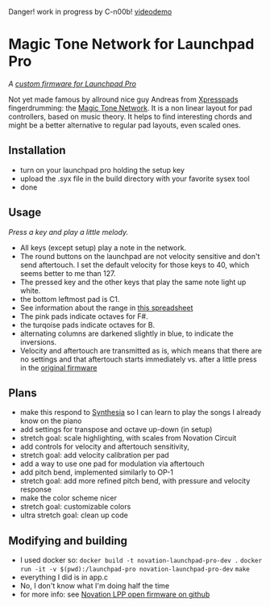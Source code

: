 Danger! work in progress by C-n00b! [videodemo](http://youtu.be/XRD8osan3gw)

# Magic Tone Network for Launchpad Pro
*A [custom firmware for Launchpad Pro](https://github.com/dvhdr/launchpad-pro)*

Not yet made famous by allround nice guy Andreas from [Xpresspads](http://xpresspads.com/) fingerdrumming: the [Magic Tone Network](http://www.xpresspads.com/tag/magic-tone-network/). It is a non linear layout for pad controllers, based on music theory. It helps to find interesting chords and might be a better alternative to regular pad layouts, even scaled ones.

## Installation
* turn on your launchpad pro holding the setup key
* upload the .syx file in the build directory with your favorite sysex tool
* done

## Usage
*Press a key and play a little melody.*
* All keys (except setup) play a note in the network.
* The round buttons on the launchpad are not velocity sensitive and don't send aftertouch. I set the default velocity for those keys to 40, which seems better to me than 127. 
* The pressed key and the other keys that play the same note light up white.
* the bottom leftmost pad is C1.
* See information about the range in [this spreadsheet](https://docs.google.com/spreadsheets/d/e/2PACX-1vT2yyNmcxbW1oj1S9KBUE1fmY2ACqy414S8aB-S-v0M3DpBvpG-V4ByjrNyFdDpDgFWv8H7D7-QWCiU/pubhtml)
* The pink pads indicate octaves for F#.
* the turqoise pads indicate octaves for B.
* alternating columns are darkened slightly in blue, to indicate the inversions.
* Velocity and aftertouch are transmitted as is, which means that there are no settings and that aftertouch starts immediately vs. after a little press in the [original firmware](https://github.com/dvhdr/launchpad-pro)

## Plans
* make this respond to [Synthesia](http://synthesiagame.com/) so I can learn to play the songs I already know on the piano
* add settings for transpose and octave up-down (in setup)
* stretch goal: scale highlighting, with scales from Novation Circuit
* add controls for velocity and aftertouch sensitivity, 
* stretch goal: add velocity calibration per pad
* add a way to use one pad for modulation via aftertouch
* add pitch bend, implemented similarly to OP-1
* stretch goal: add more refined pitch bend, with pressure and velocity response
* make the color scheme nicer
* stretch goal: customizable colors
* ultra stretch goal: clean up code

## Modifying and building
* I used docker so:
`docker build -t novation-launchpad-pro-dev .`
`docker run -it -v $(pwd):/launchpad-pro novation-launchpad-pro-dev`
`make`
* everything I did is in app.c
* No, I don't know what I'm doing half the time
* for more info: see [Novation LPP open firmware on github](https://github.com/dvhdr/launchpad-pro)
